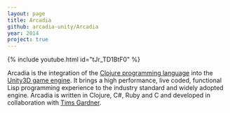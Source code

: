 ```yaml
---
layout: page
title: Arcadia
github: arcadia-unity/Arcadia
year: 2014
project: true
--- 
```


{% include youtube.html id="tJr_TD1BtF0" %}

Arcadia is the integration of the [Clojure programming language](http://clojure.org/) into the [Unity3D game engine](http://unity3d.com/). It brings a high performance, live coded, functional Lisp programming experience to the industry standard and widely adopted engine. Arcadia is written in Clojure, C#, Ruby and C and developed in collaboration with [Tims Gardner](http://timsgardner.com/).